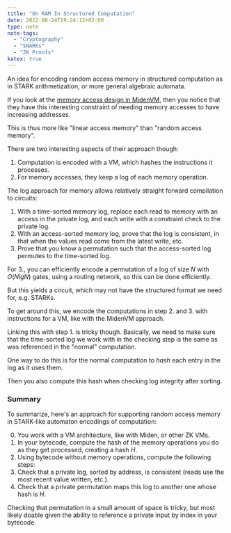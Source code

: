 ```yaml
---
title: "On RAM In Structured Computation"
date: 2022-08-24T19:24:12+02:00
type: note
note-tags:
  - "Cryptography"
  - "SNARKs"
  - "ZK Proofs"
katex: true
---
```


An idea for encoding random access memory in structured computation as in
STARK arithmetization, or more general algebraic automata.

<!--more-->

If you look at the [memory access design in MidenVM](https://maticnetwork.github.io/miden/design/chiplets/memory.html), then you notice
that they have this interesting constraint of needing memory accesses
to have increasing addresses.

This is thus more like "linear access memory" than "random access memory".

There are two interesting aspects of their approach though:

1. Computation is encoded with a VM, which hashes the instructions it processes.
2. For memory accesses, they keep a log of each memory operation.

The log approach for memory allows relatively straight forward compilation
to circuits:

1. With a time-sorted memory log, replace each read to memory with an access in
the private log, and each write with a constraint check to the private log.
2. With an access-sorted memory log, prove that the log is consistent,
in that when the values read come from the latest write, etc.
3. Prove that you know a permutation such that the access-sorted log permutes
to the time-sorted log.

For 3., you can efficiently encode a permutation of a log of size $N$ with $O(N lg N)$ gates,
using a routing network, so this can be done efficiently.

But this yields a circuit, which may not have the structured format
we need for, e.g. STARKs.

To get around this, we encode the computations in step 2. and 3. with
instructions for a VM, like with the MidenVM approach. 

Linking this with step 1. is tricky though.
Basically, we need to make sure that the time-sorted log we work with
in the checking step is the same as was referenced in the "normal" computation.

One way to do this is for the normal computation to *hash* each entry
in the log as it uses them.

Then you also compute this hash when checking log integrity after sorting.

### Summary

To summarize, here's an approach for supporting random access memory in
STARK-like automaton encodings of computation:

0. You work with a VM architecture, like with Miden, or other ZK VMs.
1. In your bytecode, compute the hash of the memory operations you do as
they get processed, creating a hash $H$.
2. Using bytecode without memory operations, compute the following steps:
3. Check that a private log, sorted by address, is consistent (reads use the most recent value written, etc.).
4. Check that a private permutation maps this log to another one whose
hash is $H$.

Checking that permutation in a small amount of space is tricky, but
most likely doable given the ability to reference a private input
by index in your bytecode.